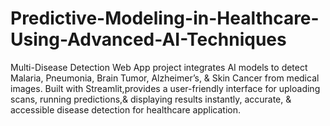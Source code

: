 # Predictive-Modeling-in-Healthcare-Using-Advanced-AI-Techniques
Multi-Disease Detection Web App project integrates AI models to detect Malaria, Pneumonia, Brain Tumor, Alzheimer’s,  &amp; Skin Cancer from medical images. Built with Streamlit,provides a user-friendly interface for uploading scans, running predictions,&amp; displaying results instantly, accurate, &amp; accessible disease detection for healthcare application.
